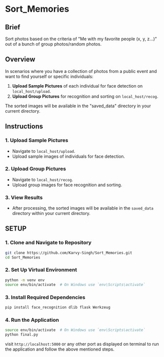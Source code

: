 # Sort_Memories

## Brief

Sort photos based on the criteria of "Me with my favorite people (x, y, z...)" out of a bunch of group photos/random photos.

## Overview

In scenarios where you have a collection of photos from a public event and want to find yourself or specific individuals:

1. **Upload Sample Pictures** of each individual for face detection on `local_host/upload`.
2. **Upload Group Pictures** for recognition and sorting on `local_host/recog`.

The sorted images will be available in the "saved_data" directory in your current directory.

## Instructions

### 1. Upload Sample Pictures

- Navigate to `local_host/upload`.
- Upload sample images of individuals for face detection.

### 2. Upload Group Pictures

- Navigate to `local_host/recog`.
- Upload group images for face recognition and sorting.

### 3. View Results

- After processing, the sorted images will be available in the `saved_data` directory within your current directory.

## SETUP

### 1. Clone and Navigate to Repository
```bash
git clone https://github.com/Karvy-Singh/Sort_Memories.git
cd Sort_Memories
```
### 2. Set Up Virtual Environment
```bash
python -m venv env
source env/bin/activate  # On Windows use `env\Scripts\activate`
```
### 3. Install Required Dependencies
```bash
pip install face_recognition dlib flask Werkzeug
```
### 4. Run the Application
```bash
source env/bin/activate  # On Windows use `env\Scripts\activate`
python final.py
```
visit ```http://localhost:5000``` or any other port as displayed on terminal to run the application and follow the above mentioned steps.


